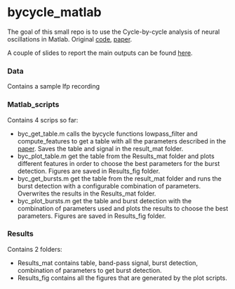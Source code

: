 # bycycle_matlab

The goal of this small repo is to use the Cycle-by-cycle analysis of neural oscillations in Matlab. Original [code](https://github.com/bycycle-tools/bycycle), [paper](https://www.biorxiv.org/content/biorxiv/early/2018/04/16/302000.full.pdf). 

A couple of slides to report the main outputs can be found [here](https://docs.google.com/presentation/d/1f_hgb8_cTH3FcLqAoRaLXrtmsiLkl_r8F2XAZn-bmzk/edit?usp=sharing). 

### Data
Contains a sample lfp recording

### Matlab_scripts
Contains 4 scrips so far:
- byc_get_table.m calls the bycycle functions lowpass_filter and compute_features to get a table with all the parameters described in the [paper](https://www.biorxiv.org/content/biorxiv/early/2018/04/16/302000.full.pdf). Saves the table and signal in the result_mat folder.
- byc_plot_table.m get the table from the Results_mat folder and plots different features in order to choose the best parameters for the burst detection. Figures are saved in Results_fig folder.
- byc_get_bursts.m get the table from the result_mat folder and runs the burst detection with a configurable combination of parameters. Overwrites the results in the Results_mat folder.
- byc_plot_bursts.m get the table and burst detection with the combination of parameters used and plots the results to choose the best parameters. Figures are saved in Results_fig folder.

### Results
Contains 2 folders:
- Results_mat contains table, band-pass signal, burst detection, combination of parameters to get burst detection.
- Results_fig contains all the figures that are generated by the plot scripts.
